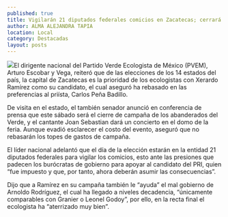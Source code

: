 ```yaml
---
published: true
title: Vigilarán 21 diputados federales comicios en Zacatecas; cerrará campaña PVEM con concierto de Joan Sebastian
author: ALMA ALEJANDRA TAPIA
location: Local
category: Destacadas
layout: posts
---
```


![](http://i.imgur.com/NL7lOchm.jpg)El dirigente nacional del Partido Verde Ecologista de México (PVEM), Arturo Escobar y Vega, reiteró que de las elecciones de los 14 estados del país, la capital de Zacatecas es la prioridad de los ecologistas con Xerardo Ramírez como su candidato, el cual aseguró ha rebasado en las preferencias al priísta, Carlos Peña Badillo.

De visita en el estado, el también senador anunció en conferencia de prensa que este sábado será el cierre de campaña de los abanderados del Verde, y el cantante Joan Sebastian dará un concierto en el domo de la feria. Aunque evadió esclarecer el costo del evento, aseguró que no rebasarán los topes de gastos de campaña.

El líder nacional adelantó que el día de la elección estarán en la entidad 21 diputados federales para vigilar los comicios, esto ante las presiones que padecen los burócratas de gobierno para apoyar al candidato del PRI, quien “fue impuesto y que, por tanto, ahora deberán asumir las consecuencias”.

Dijo que a Ramírez en su campaña también le “ayuda” el mal gobierno de Arnoldo Rodríguez, el cual ha llegado a niveles decadencia, “únicamente comparables con Granier o Leonel Godoy”, por ello, en la recta final el ecologista ha “aterrizado muy bien”.
